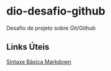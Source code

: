 # dio-desafio-github
Desafio de projeto sobre Git/Github

## Links Úteis
[Sintaxe Básica Markdown](https://www.markdownguide.org/basic-syntax/)

